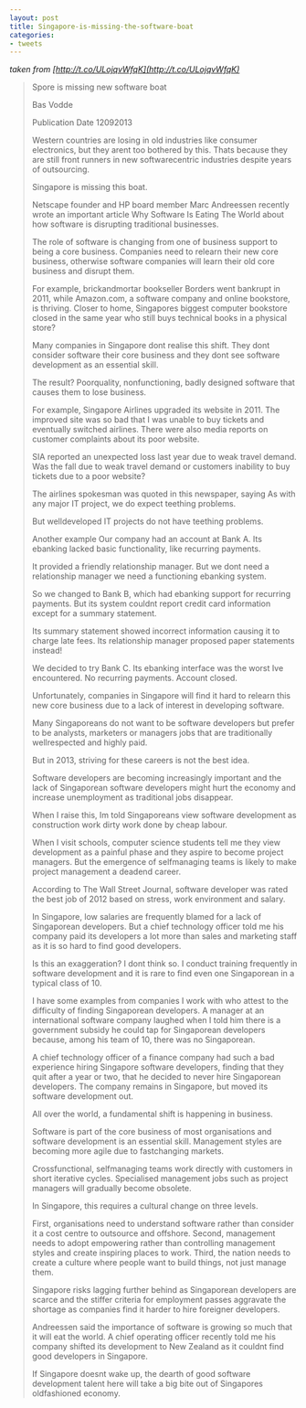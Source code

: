 ```yaml
---
layout: post
title: Singapore-is-missing-the-software-boat
categories:
- tweets
---
```

*taken from [http://t.co/ULojqvWfqK](http://t.co/ULojqvWfqK)*
>Spore is missing new software boat
>
>Bas Vodde
>
>Publication Date  12092013
>
>
>
>Western countries are losing in old industries like consumer electronics, but they arent too bothered by this. Thats because they are still front runners in new softwarecentric industries  despite years of outsourcing.
>
>Singapore is missing this boat.
>
>Netscape founder and HP board member Marc Andreessen recently wrote an important article  Why Software Is Eating The World  about how software is disrupting traditional businesses.
>
>The role of software is changing from one of business support to being a core business. Companies need to relearn their new core business, otherwise software companies will learn their old core business and disrupt them.
>
>For example, brickandmortar bookseller Borders went bankrupt in 2011, while Amazon.com, a software company and online bookstore, is thriving. Closer to home, Singapores biggest computer bookstore closed in the same year  who still buys technical books in a physical store?
>
>Many companies in Singapore dont realise this shift. They dont consider software their core business and they dont see software development as an essential skill.
>
>The result? Poorquality, nonfunctioning, badly designed software that causes them to lose business.
>
>For example, Singapore Airlines upgraded its website in 2011. The improved site was so bad that I was unable to buy tickets and eventually switched airlines. There were also media reports on customer complaints about its poor website.
>
>SIA reported an unexpected loss last year due to weak travel demand. Was the fall due to weak travel demand or customers inability to buy tickets due to a poor website?
>
>The airlines spokesman was quoted in this newspaper, saying As with any major IT project, we do expect teething problems.
>
>But welldeveloped IT projects do not have teething problems.
>
>Another example Our company had an account at Bank A. Its ebanking lacked basic functionality, like recurring payments.
>
>It provided a friendly relationship manager. But we dont need a relationship manager we need a functioning ebanking system.
>
>So we changed to Bank B, which had ebanking support for recurring payments. But its system couldnt report credit card information except for a summary statement.
>
>Its summary statement showed incorrect information causing it to charge late fees. Its relationship manager proposed paper statements instead!
>
>We decided to try Bank C. Its ebanking interface was the worst Ive encountered. No recurring payments. Account closed.
>
>Unfortunately, companies in Singapore will find it hard to relearn this new core business due to a lack of interest in developing software.
>
>Many Singaporeans do not want to be software developers but prefer to be analysts, marketers or managers  jobs that are traditionally wellrespected and highly paid.
>
>But in 2013, striving for these careers is not the best idea.
>
>Software developers are becoming increasingly important and the lack of Singaporean software developers might hurt the economy and increase unemployment as traditional jobs disappear.
>
>When I raise this, Im told Singaporeans view software development as construction work  dirty work done by cheap labour.
>
>When I visit schools, computer science students tell me they view development as a painful phase and they aspire to become project managers. But the emergence of selfmanaging teams is likely to make project management a deadend career.
>
>According to The Wall Street Journal, software developer was rated the best job of 2012 based on stress, work environment and salary.
>
>In Singapore, low salaries are frequently blamed for a lack of Singaporean developers. But a chief technology officer told me his company paid its developers a lot more than sales and marketing staff as it is so hard to find good developers.
>
>Is this an exaggeration? I dont think so. I conduct training frequently in software development and it is rare to find even one Singaporean in a typical class of 10.
>
>I have some examples from companies I work with who attest to the difficulty of finding Singaporean developers. A manager at an international software company laughed when I told him there is a government subsidy he could tap for Singaporean developers because, among his team of 10, there was no Singaporean.
>
>A chief technology officer of a finance company had such a bad experience hiring Singapore software developers, finding that they quit after a year or two, that he decided to never hire Singaporean developers. The company remains in Singapore, but moved its software development out.
>
>All over the world, a fundamental shift is happening in business.
>
>Software is part of the core business of most organisations and software development is an essential skill. Management styles are becoming more agile due to fastchanging markets.
>
>Crossfunctional, selfmanaging teams work directly with customers in short iterative cycles. Specialised management jobs such as project managers will gradually become obsolete.
>
>In Singapore, this requires a cultural change on three levels.
>
>First, organisations need to understand software rather than consider it a cost centre to outsource and offshore. Second, management needs to adopt empowering rather than controlling management styles and create inspiring places to work. Third, the nation needs to create a culture where people want to build things, not just manage them.
>
>Singapore risks lagging further behind as Singaporean developers are scarce and the stiffer criteria for employment passes aggravate the shortage as companies find it harder to hire foreigner developers.
>
>Andreessen said the importance of software is growing so much that it will eat the world. A chief operating officer recently told me his company shifted its development to New Zealand as it couldnt find good developers in Singapore.
>
>If Singapore doesnt wake up, the dearth of good software development talent here will take a big bite out of Singapores oldfashioned economy.
>
>
>
>
